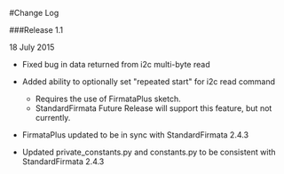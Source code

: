 #Change Log

###Release 1.1

18 July 2015

* Fixed bug in data returned from i2c multi-byte read

* Added ability to optionally set "repeated start" for i2c read command
    * Requires the use of FirmataPlus sketch.
    * StandardFirmata Future Release will support this feature, but not currently.

* FirmataPlus updated to be in sync with StandardFirmata 2.4.3

* Updated private_constants.py and constants.py to be consistent with StandardFirmata 2.4.3
    
    
